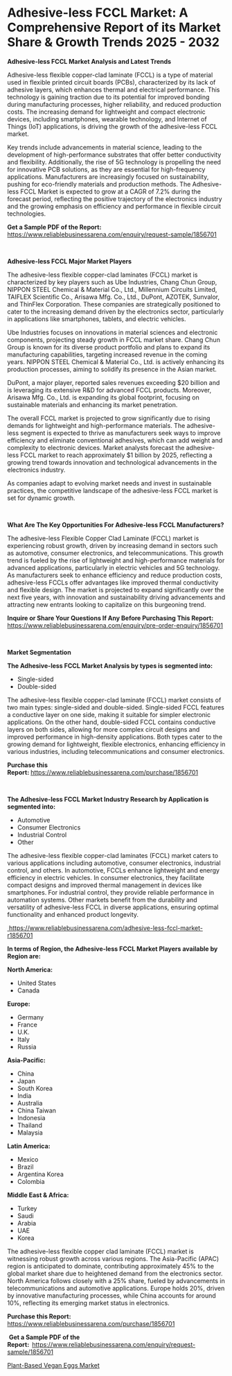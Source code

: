 <p><h1>Adhesive-less FCCL Market: A Comprehensive Report of its Market Share & Growth Trends 2025 - 2032</h1></p><p><strong>Adhesive-less FCCL Market Analysis and Latest Trends</strong></p>
<p><p>Adhesive-less flexible copper-clad laminate (FCCL) is a type of material used in flexible printed circuit boards (PCBs), characterized by its lack of adhesive layers, which enhances thermal and electrical performance. This technology is gaining traction due to its potential for improved bonding during manufacturing processes, higher reliability, and reduced production costs. The increasing demand for lightweight and compact electronic devices, including smartphones, wearable technology, and Internet of Things (IoT) applications, is driving the growth of the adhesive-less FCCL market.</p><p>Key trends include advancements in material science, leading to the development of high-performance substrates that offer better conductivity and flexibility. Additionally, the rise of 5G technology is propelling the need for innovative PCB solutions, as they are essential for high-frequency applications. Manufacturers are increasingly focused on sustainability, pushing for eco-friendly materials and production methods. The Adhesive-less FCCL Market is expected to grow at a CAGR of 7.2% during the forecast period, reflecting the positive trajectory of the electronics industry and the growing emphasis on efficiency and performance in flexible circuit technologies.</p></p>
<p><strong>Get a Sample PDF of the Report:&nbsp;</strong> <a href="https://www.reliablebusinessarena.com/enquiry/request-sample/1856701?utm_campaign=2396&utm_medium=2&utm_source=Github&utm_content=ia&utm_term=27032025&utm_id=adhesive-less-fccl">https://www.reliablebusinessarena.com/enquiry/request-sample/1856701</a></p>
<p>&nbsp;</p>
<p><strong>Adhesive-less FCCL Major Market Players</strong></p>
<p><p>The adhesive-less flexible copper-clad laminates (FCCL) market is characterized by key players such as Ube Industries, Chang Chun Group, NIPPON STEEL Chemical & Material Co., Ltd., Millennium Circuits Limited, TAIFLEX Scientific Co., Arisawa Mfg. Co., Ltd., DuPont, AZOTEK, Sunvalor, and ThinFlex Corporation. These companies are strategically positioned to cater to the increasing demand driven by the electronics sector, particularly in applications like smartphones, tablets, and electric vehicles.</p><p>Ube Industries focuses on innovations in material sciences and electronic components, projecting steady growth in FCCL market share. Chang Chun Group is known for its diverse product portfolio and plans to expand its manufacturing capabilities, targeting increased revenue in the coming years. NIPPON STEEL Chemical & Material Co., Ltd. is actively enhancing its production processes, aiming to solidify its presence in the Asian market.</p><p>DuPont, a major player, reported sales revenues exceeding $20 billion and is leveraging its extensive R&D for advanced FCCL products. Moreover, Arisawa Mfg. Co., Ltd. is expanding its global footprint, focusing on sustainable materials and enhancing its market penetration.</p><p>The overall FCCL market is projected to grow significantly due to rising demands for lightweight and high-performance materials. The adhesive-less segment is expected to thrive as manufacturers seek ways to improve efficiency and eliminate conventional adhesives, which can add weight and complexity to electronic devices. Market analysts forecast the adhesive-less FCCL market to reach approximately $1 billion by 2025, reflecting a growing trend towards innovation and technological advancements in the electronics industry.</p><p>As companies adapt to evolving market needs and invest in sustainable practices, the competitive landscape of the adhesive-less FCCL market is set for dynamic growth.</p></p>
<p>&nbsp;</p>
<p><strong>What Are The Key Opportunities For Adhesive-less FCCL Manufacturers?</strong></p>
<p><p>The adhesive-less Flexible Copper Clad Laminate (FCCL) market is experiencing robust growth, driven by increasing demand in sectors such as automotive, consumer electronics, and telecommunications. This growth trend is fueled by the rise of lightweight and high-performance materials for advanced applications, particularly in electric vehicles and 5G technology. As manufacturers seek to enhance efficiency and reduce production costs, adhesive-less FCCLs offer advantages like improved thermal conductivity and flexible design. The market is projected to expand significantly over the next five years, with innovation and sustainability driving advancements and attracting new entrants looking to capitalize on this burgeoning trend.</p></p>
<p><strong>Inquire or Share Your Questions If Any Before Purchasing This Report:</strong> <a href="https://www.reliablebusinessarena.com/enquiry/pre-order-enquiry/1856701?utm_campaign=2396&utm_medium=2&utm_source=Github&utm_content=ia&utm_term=27032025&utm_id=adhesive-less-fccl">https://www.reliablebusinessarena.com/enquiry/pre-order-enquiry/1856701</a></p>
<p>&nbsp;</p>
<p><strong>Market Segmentation</strong></p>
<p><strong>The Adhesive-less FCCL Market Analysis by types is segmented into:</strong></p>
<p><ul><li>Single-sided</li><li>Double-sided</li></ul></p>
<p><p>The adhesive-less flexible copper-clad laminate (FCCL) market consists of two main types: single-sided and double-sided. Single-sided FCCL features a conductive layer on one side, making it suitable for simpler electronic applications. On the other hand, double-sided FCCL contains conductive layers on both sides, allowing for more complex circuit designs and improved performance in high-density applications. Both types cater to the growing demand for lightweight, flexible electronics, enhancing efficiency in various industries, including telecommunications and consumer electronics.</p></p>
<p><strong>Purchase this Report:&nbsp;</strong><a href="https://www.reliablebusinessarena.com/purchase/1856701?utm_campaign=2396&utm_medium=2&utm_source=Github&utm_content=ia&utm_term=27032025&utm_id=adhesive-less-fccl">https://www.reliablebusinessarena.com/purchase/1856701</a></p>
<p>&nbsp;</p>
<p><strong>The Adhesive-less FCCL Market Industry Research by Application is segmented into:</strong></p>
<p><ul><li>Automotive</li><li>Consumer Electronics</li><li>Industrial Control</li><li>Other</li></ul></p>
<p><p>The adhesive-less flexible copper-clad laminates (FCCL) market caters to various applications including automotive, consumer electronics, industrial control, and others. In automotive, FCCLs enhance lightweight and energy efficiency in electric vehicles. In consumer electronics, they facilitate compact designs and improved thermal management in devices like smartphones. For industrial control, they provide reliable performance in automation systems. Other markets benefit from the durability and versatility of adhesive-less FCCL in diverse applications, ensuring optimal functionality and enhanced product longevity.</p></p>
<p><a href="https://www.reliablebusinessarena.com/adhesive-less-fccl-market-r1856701?utm_campaign=2396&utm_medium=2&utm_source=Github&utm_content=ia&utm_term=27032025&utm_id=adhesive-less-fccl">&nbsp;https://www.reliablebusinessarena.com/adhesive-less-fccl-market-r1856701</a></p>
<p><strong>In terms of Region, the Adhesive-less FCCL Market Players available by Region are:</strong></p>
<p>
    <p> <strong> North America: </strong>
        <ul>
            <li>United States</li>
            <li>Canada</li>
        </ul>
        </p> 
    <p> <strong> Europe: </strong>
        <ul>
            <li>Germany</li>
            <li>France</li>
            <li>U.K.</li>
            <li>Italy</li>
            <li>Russia</li>
        </ul>
        </p> 
    <p> <strong> Asia-Pacific: </strong>
        <ul>
            <li>China</li>
            <li>Japan</li>
            <li>South Korea</li>
            <li>India</li>
            <li>Australia</li>
            <li>China Taiwan</li>
            <li>Indonesia</li>
            <li>Thailand</li>
            <li>Malaysia</li>
        </ul>
        </p> 
    <p> <strong> Latin America: </strong>
        <ul>
            <li>Mexico</li>
            <li>Brazil</li>
            <li>Argentina Korea</li>
            <li>Colombia</li>
        </ul>
        </p> 
    <p> <strong> Middle East & Africa: </strong>
        <ul>
            <li>Turkey</li>
            <li>Saudi</li>
            <li>Arabia</li>
            <li>UAE</li>
            <li>Korea</li>
        </ul>
    </p>
    </p>
<p><p>The adhesive-less flexible copper clad laminate (FCCL) market is witnessing robust growth across various regions. The Asia-Pacific (APAC) region is anticipated to dominate, contributing approximately 45% to the global market share due to heightened demand from the electronics sector. North America follows closely with a 25% share, fueled by advancements in telecommunications and automotive applications. Europe holds 20%, driven by innovative manufacturing processes, while China accounts for around 10%, reflecting its emerging market status in electronics.</p></p>
<p><strong>Purchase this Report: </strong><a href="https://www.reliablebusinessarena.com/purchase/1856701?utm_campaign=2396&utm_medium=2&utm_source=Github&utm_content=ia&utm_term=27032025&utm_id=adhesive-less-fccl">https://www.reliablebusinessarena.com/purchase/1856701</a></p>
<p>&nbsp;<strong>Get a Sample PDF of the Report:&nbsp;&nbsp;</strong><a href="https://www.reliablebusinessarena.com/enquiry/request-sample/1856701?utm_campaign=2396&utm_medium=2&utm_source=Github&utm_content=ia&utm_term=27032025&utm_id=adhesive-less-fccl">https://www.reliablebusinessarena.com/enquiry/request-sample/1856701</a></p>
<p><strong></strong></p>
<p><p><a href="https://github.com/ilonaenterline65/Market-Research-Report-List-1/blob/main/plant-based-vegan-eggs-market.md?utm_campaign=2396&utm_medium=2&utm_source=Github&utm_content=ia&utm_term=27032025&utm_id=adhesive-less-fccl">Plant-Based Vegan Eggs Market</a></p></p>
